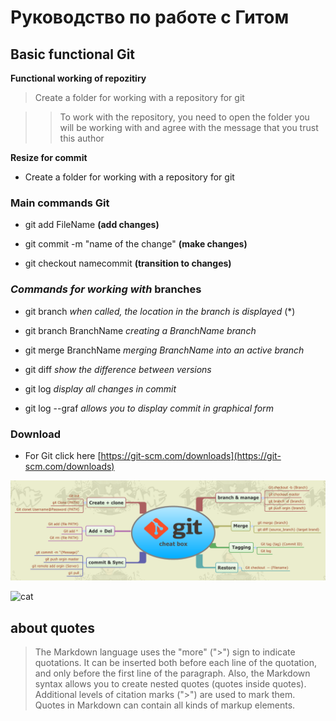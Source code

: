 # Руководство по работе с Гитом

## Basic functional Git ##

**Functional working of repozitiry**

> Create a folder for working with a repository for git

>>To work with the repository, you need to open the folder you will be working with and agree with the message that you trust this author

**Resize for commit**
+ Create a folder for working with a repository for git

### Main commands Git

* git add FileName **(add changes)**

* git commit -m "name of the change" **(make changes)**

* git checkout namecommit **(transition to changes)**

### *Commands for working with* __branches__ ###

+ git branch *when called, the location in the branch is displayed* (*)

+ git branch BranchName *creating a BranchName branch*

+ git merge BranchName *merging BranchName into an active branch*

+ git diff *show the difference between versions*

+  git log *display all changes in commit*

+ git log --graf *allows you to display commit in graphical form*

### Download ###

* For Git click here [https://git-scm.com/downloads](https://git-scm.com/downloads)

![git functions](git1.png)


![cat](https://proprikol.ru/wp-content/uploads/2020/08/krasivye-kartinki-kotikov-17.jpg "Cat")


 ## about quotes
 
> The Markdown language uses the "more" (">") sign to indicate quotations. It can be inserted both before each line of the quotation, and only before the first line of the paragraph. Also, the Markdown syntax allows you to create nested quotes (quotes inside quotes). Additional levels of citation marks (">") are used to mark them. Quotes in Markdown can contain all kinds of markup elements.

